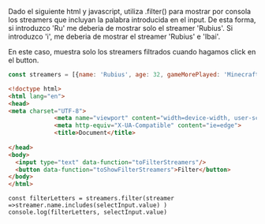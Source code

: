 Dado el siguiente html y javascript, utiliza .filter() para mostrar por consola los streamers que incluyan la palabra introducida en el input. De esta forma, si introduzco 'Ru' me deberia de mostrar solo el streamer 'Rubius'. Si introduzco 'i', me deberia de mostrar el streamer 'Rubius' e 'Ibai'.

En este caso, muestra solo los streamers filtrados cuando hagamos click en el button.

````js
const streamers = [{name: 'Rubius', age: 32, gameMorePlayed: 'Minecraft'}, {name: 'Ibai', age: 25, gameMorePlayed: 'League of Legends'}, {name: 'Reven', age: 43, gameMorePlayed: 'League of Legends'}, {name: 'AuronPlay', age: 33, gameMorePlayed: 'Among Us'}];
```` 

````html
<!doctype html>
<html lang="en">
<head>
<meta charset="UTF-8">
             <meta name="viewport" content="width=device-width, user-scalable=no, initial-scale=1.0, maximum-scale=1.0, minimum-scale=1.0">
             <meta http-equiv="X-UA-Compatible" content="ie=edge">
             <title>Document</title>
             
</head>
<body>
  <input type="text" data-function="toFilterStreamers"/>
  <button data-function="toShowFilterStreamers">Filter</button>
</body>
</html>
````







    const filterLetters = streamers.filter(streamer =>streamer.name.includes(selectInput.value) )
    console.log(filterLetters, selectInput.value)